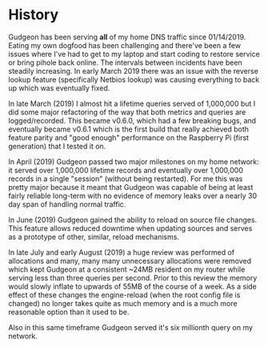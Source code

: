 # History

Gudgeon has been serving **all** of my home DNS traffic since 01/14/2019. Eating my own dogfood 
has been challenging and there've been a few issues where I've had to get to my laptop and 
start coding to restore service or bring pihole back online. The intervals between incidents 
have been steadily increasing. In early March 2019 there was an issue with the reverse lookup 
feature (specifically Netbios lookup) was causing everything to back up which was eventually 
fixed.

In late March (2019) I almost hit a lifetime queries served of 1,000,000 but I did some major refactoring of the way that both 
metrics and queries are logged/recorded. This became v0.6.0, which had a few breaking bugs, and eventually became v0.6.1 
which is the first build that really achieved both feature parity and "good enough" performance on 
the Raspberry Pi (first generation) that I tested it on.

In April (2019) Gudgeon passed two major milestones on my home network: it served over 1,000,000 
lifetime records and eventually over 1,000,000 records in a single "session" (without being 
restarted). For me this was pretty major because it meant that Gudgeon was capable of being
at least fairly reliable long-term with no evidence of memory leaks over a nearly 30 day
span of handling normal traffic.

In June (2019) Gudgeon gained the ability to reload on source file changes. This feature allows reduced
downtime when updating sources and serves as a prototype of other, similar, reload mechanisms.

In late July and early August (2019) a huge review was performed of allocations and many, many many 
unnecessary allocations were removed which kept Gudgeon at a consistent ~24MB resident on
my router while serving less than three queries per second. Prior to this review the memory
would slowly inflate to upwards of 55MB of the course of a week. As a side effect of these changes
the engine-reload (when the root config file is changed) no longer takes quite as much memory and is
a much more reasonable option than it used to be.

Also in this same timeframe Gudgeon served it's six millionth query on my network.